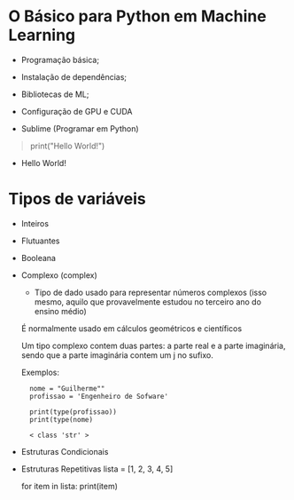 # O Básico para Python em Machine Learning

- Programação básica;
- Instalação de dependências;
- Bibliotecas de ML;
- Configuração de GPU e CUDA

- Sublime (Programar em Python)

> print("Hello World!") 
- Hello World!

# Tipos de variáveis

- Inteiros
- Flutuantes
- Booleana
- Complexo (complex)
    * Tipo de dado usado para representar números complexos (isso mesmo, aquilo que provavelmente estudou no terceiro ano do ensino médio)
    
    É normalmente usado em cálculos geométricos e científicos 

    Um tipo complexo contem duas partes: a parte real e a parte imaginária, sendo que a parte imaginária contem um j no sufixo.

    Exemplos: 

        nome = "Guilherme"" 
        profissao = 'Engenheiro de Sofware' 
        
        print(type(profissao))
        print(type(nome)

        < class 'str' >

- Estruturas Condicionais
- Estruturas Repetitivas
    lista = [1, 2, 3, 4, 5]

    for item in lista:
        print(item)



